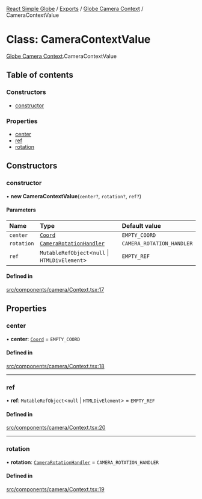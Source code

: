 [React Simple Globe](../README.md) / [Exports](../modules.md) / [Globe Camera Context](../modules/Globe_Camera_Context.md) / CameraContextValue

# Class: CameraContextValue

[Globe Camera Context](../modules/Globe_Camera_Context.md).CameraContextValue

## Table of contents

### Constructors

- [constructor](Globe_Camera_Context.CameraContextValue.md#constructor)

### Properties

- [center](Globe_Camera_Context.CameraContextValue.md#center)
- [ref](Globe_Camera_Context.CameraContextValue.md#ref)
- [rotation](Globe_Camera_Context.CameraContextValue.md#rotation)

## Constructors

### constructor

• **new CameraContextValue**(`center?`, `rotation?`, `ref?`)

#### Parameters

| Name | Type | Default value |
| :------ | :------ | :------ |
| `center` | [`Coord`](Globe_Classes.Coord.md) | `EMPTY_COORD` |
| `rotation` | [`CameraRotationHandler`](Globe_Camera_Rotate.CameraRotationHandler.md) | `CAMERA_ROTATION_HANDLER` |
| `ref` | `MutableRefObject`<``null`` \| `HTMLDivElement`\> | `EMPTY_REF` |

#### Defined in

[src/components/camera/Context.tsx:17](https://github.com/Gaushao/d3-react-globe/blob/d269768/src/components/camera/Context.tsx#L17)

## Properties

### center

• **center**: [`Coord`](Globe_Classes.Coord.md) = `EMPTY_COORD`

#### Defined in

[src/components/camera/Context.tsx:18](https://github.com/Gaushao/d3-react-globe/blob/d269768/src/components/camera/Context.tsx#L18)

___

### ref

• **ref**: `MutableRefObject`<``null`` \| `HTMLDivElement`\> = `EMPTY_REF`

#### Defined in

[src/components/camera/Context.tsx:20](https://github.com/Gaushao/d3-react-globe/blob/d269768/src/components/camera/Context.tsx#L20)

___

### rotation

• **rotation**: [`CameraRotationHandler`](Globe_Camera_Rotate.CameraRotationHandler.md) = `CAMERA_ROTATION_HANDLER`

#### Defined in

[src/components/camera/Context.tsx:19](https://github.com/Gaushao/d3-react-globe/blob/d269768/src/components/camera/Context.tsx#L19)
